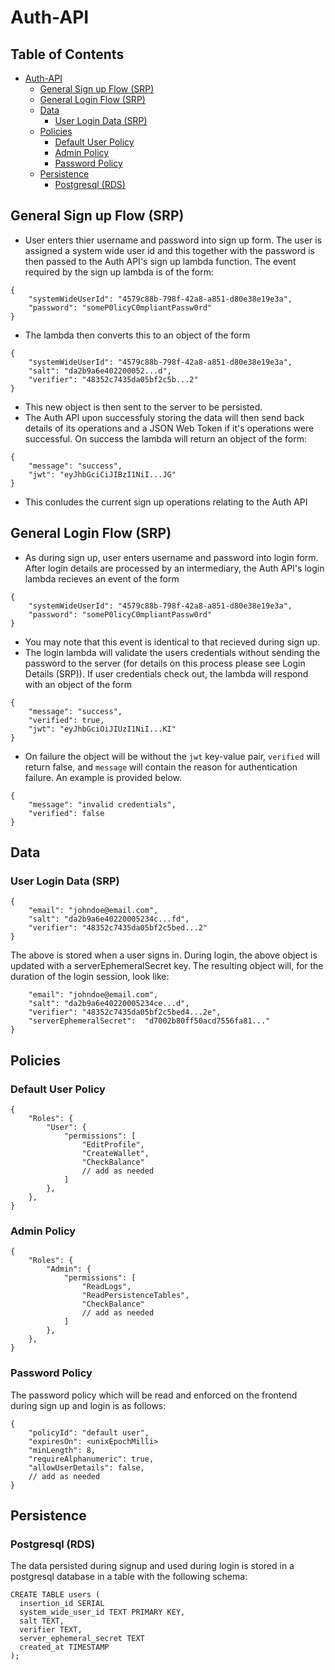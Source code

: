 # Auth-API

## Table of Contents

   * [Auth-API](#auth-api)
      * [General Sign up Flow (SRP)](#general-sign-up-flow-srp)
      * [General Login Flow (SRP)](#general-login-flow-srp)
      * [Data](#data)
         * [User Login Data (SRP)](#user-login-data-srp)
      * [Policies](#policies)
         * [Default User Policy](#default-user-policy)
         * [Admin Policy](#admin-policy)
         * [Password Policy](#password-policy)
      * [Persistence](#persistence)
         * [Postgresql (RDS)](#postgresql-rds)


## General Sign up Flow (SRP)
* User enters thier username and password into sign up form. The user is assigned a system wide user id and this together with the password is then passed to the Auth API's sign up lambda function. The event required by the sign up lambda is of the form:
```
{
    "systemWideUserId": "4579c88b-798f-42a8-a851-d80e38e19e3a",
    "password": "someP0licyC0mpliantPassw0rd"
}
```
* The lambda then converts this to an object of the form
```
{
    "systemWideUserId": "4579c88b-798f-42a8-a851-d80e38e19e3a",
    "salt": "da2b9a6e402200052...d",
    "verifier": "48352c7435da05bf2c5b...2"
}
```
* This new object is then sent to the server to be persisted.
* The Auth API upon successfuly storing the data will then send back details of its operations and a JSON Web Token if it's operations were successful. On success the lambda will return an object of the form:
```
{
    "message": "success",
    "jwt": "eyJhbGciCiJIBzI1NiI...JG"
}
```

* This conludes the current sign up operations relating to the Auth API

## General Login Flow (SRP)
* As during sign up, user enters username and password into login form. After login details are processed by an intermediary, the Auth API's login lambda recieves an event of the form
```
{
    "systemWideUserId": "4579c88b-798f-42a8-a851-d80e38e19e3a",
    "password": "someP0licyC0mpliantPassw0rd"
}
```
* You may note that this event is identical to that recieved during sign up.
* The login lambda will validate the users credentials without sending the password to the server (for details on this process please see Login Details (SRP)). If user credentials check out, the lambda will respond with an object of the form
```
{
    "message": "success",
    "verified": true,
    "jwt": "eyJhbGciOiJIUzI1NiI...KI"
}
```
* On failure the object will be without the `jwt` key-value pair, `verified` will return false, and `message` will contain the reason for authentication failure. An example is provided below.
```
{
    "message": "invalid credentials",
    "verified": false
}
```

## Data
### User Login Data (SRP)
```
{
    "email": "johndoe@email.com",
    "salt": "da2b9a6e40220005234c...fd",
    "verifier": "48352c7435da05bf2c5bed...2"
}
```
The above is stored when a user signs in. During login, the above object is updated with a serverEphemeralSecret key. The resulting object will, for the duration of the login session, look like:
```
    "email": "johndoe@email.com",
    "salt": "da2b9a6e40220005234ce...d",
    "verifier": "48352c7435da05bf2c5bed4...2e",
	"serverEphemeralSecret":  "d7002b80ff50acd7556fa81..."
}
```
## Policies
### Default User Policy
```
{
    "Roles": {
        "User": {
            "permissions": [
                "EditProfile",
                "CreateWallet",
                "CheckBalance"
                // add as needed
            ]
        },
    },
}
```
### Admin Policy
```
{
    "Roles": {
        "Admin": {
            "permissions": [
                "ReadLogs",
                "ReadPersistenceTables",
                "CheckBalance"
                // add as needed
            ]
        },
    },
}
```
### Password Policy
The password policy which will be read and enforced on the frontend during sign up and login is as follows:
```
{
    "policyId": "default user",
    "expiresOn": <unixEpochMilli>
    "minLength": 8,
    "requireAlphanumeric": true,
    "allowUserDetails": false,
	// add as needed
}
```

## Persistence
### Postgresql (RDS)
The data persisted during signup and used during login is stored in a postgresql database in a table with the following schema:
```
CREATE TABLE users (
  insertion_id SERIAL
  system_wide_user_id TEXT PRIMARY KEY,
  salt TEXT,
  verifier TEXT,
  server_ephemeral_secret TEXT
  created_at TIMESTAMP
);
```
